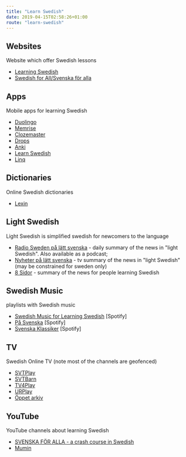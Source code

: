 ```yaml
---
title: "Learn Swedish"
date: 2019-04-15T02:58:26+01:00
route: "learn-swedish"
---
```


## Websites

Website which offer Swedish lessons

* [Learning Swedish](https://learningswedish.se/)
* [Swedish for All/Svenska för alla](https://swedish-for-all.se/)

## Apps

Mobile apps for learning Swedish

* [Duolingo](https://www.duolingo.com/)
* [Memrise](https://www.memrise.com/)
* [Clozemaster](https://www.clozemaster.com/)
* [Drops](https://languagedrops.com/)
* [Anki](https://ankiweb.net/about)
* [Learn Swedish](https://learningswedish.se/)
* [Linq](https://www.lingq.com/)

## Dictionaries

Online Swedish dictionaries

* [Lexin](https://lexin.nada.kth.se/lexin/)

## Light Swedish

Light Swedish is simplified swedish for newcomers to the language

* [Radio Sweden på lätt svenska](https://sverigesradio.se/radioswedenpalattsvenska) - daily summary of the news in "light Swedish". Also available as a podcast;
* [Nyheter på lätt svenska](https://www.svtplay.se/nyheter-pa-latt-svenska) - tv summary of the news in "light Swedish" (may be constrained for sweden only)
* [8 Sidor](https://8sidor.se/) - summary of the news for people learning Swedish

## Swedish Music

playlists with Swedish music

* [Swedish Music for Learning Swedish](https://open.spotify.com/user/11101302890/playlist/3BeBGfOciz2pHhmMYGF7Qq?si=rihMdVlBQ7qgAnfFuZXHTw) [Spotify]
* [På Svenska](https://open.spotify.com/user/lundgren8/playlist/1RmG3XnjoJjfH9sQ4oqj8l?si=CQgIVvqoQ9WVxCkdN5ScOA) [Spotify]
* [Svenska Klassiker](https://open.spotify.com/user/sonymusicentertainment/playlist/26uqIdWqPakRB3c6Lw8I7C?si=Lo2qURh2RtGymsOG2oSdUw) [Spotify]

## TV

Swedish Online TV (note most of the channels are geofenced)

* [SVTPlay](https://www.svtplay.se/)
* [SVTBarn](https://www.svt.se/barnkanalen/)
* [TV4Play](https://www.tv4play.se/)
* [URPlay](https://urplay.se/)
* [Öppet arkiv](https://www.oppetarkiv.se/)

## YouTube

YouTube channels about learning Swedish

* [SVENSKA FÖR ALLA - a crash course in Swedish](https://www.youtube.com/channel/UCDmNHpaB25AWvDO9DYZBdNQ)
* [Mumin](https://www.youtube.com/watch?v=kTPWgnbOjMM&list=PLWPWAeHYmSDK6brweaMmXHaS1KJL57_Qk)
